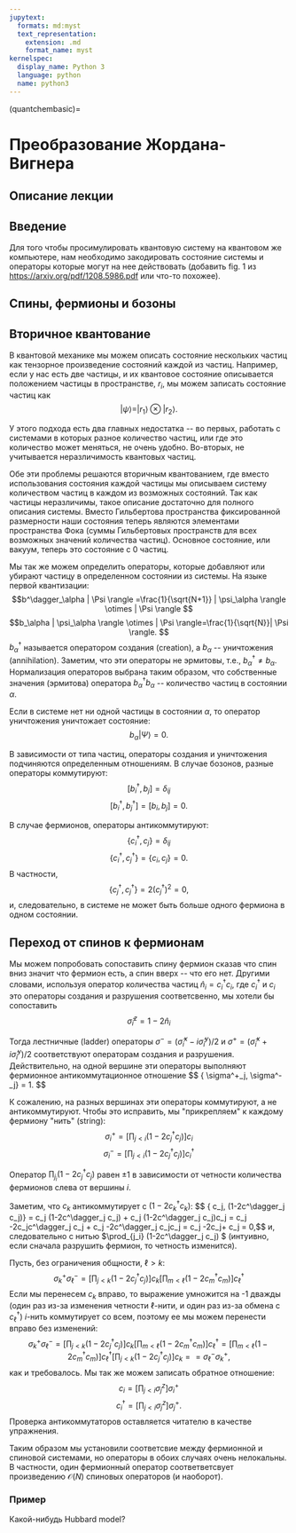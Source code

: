 ```yaml
---
jupytext:
  formats: md:myst
  text_representation:
    extension: .md
    format_name: myst
kernelspec:
  display_name: Python 3
  language: python
  name: python3
---
```


(quantchembasic)=

# Преобразование Жордана-Вигнера

## Описание лекции


## Введение
 Для того чтобы просимулировать квантовую систему на квантовом же компьютере, нам необходимо закодировать 
 состояние системы и операторы которые могут на нее действовать (добавить fig. 1 из https://arxiv.org/pdf/1208.5986.pdf
 или что-то похожее).
## Спины, фермионы и бозоны

## Вторичное квантование

В квантовой механике мы можем описать состояние нескольких частиц как тензорное произведение состояний каждой из частиц.
Например, если у нас есть две частицы, и их квантовое состояние описывается положением частицы в пространстве, $r_i$, 
мы можем записать состояние частиц как
$$| \psi \rangle = | r_1 \rangle \otimes |r_2 \rangle. $$

У этого подхода есть два главных недостатка -- во первых, работать с системами в которых разное количество частиц, или где
это количество может меняться, не очень удобно. Во-вторых, не учитывается неразличимость квантовых частиц. 

Обе эти проблемы решаются вторичным квантованием, где вместо использования состояния каждой частицы мы описываем систему 
количеством частиц в каждом из возможных состояний. Так как частицы неразличимы, такое описание достаточно для полного 
описания системы. Вместо Гильбертова пространства фиксированной размерности наши состояния теперь являются элементами 
пространства Фока (суммы Гильбертовых пространств для всех возможных значений количества частиц). Основное состояние,
или вакуум, теперь это состояние с 0 частиц. 

Мы так же можем определить операторы, которые добавляют или убирают частицу в определенном состоянии из системы. На языке первой квантизации:
$$b^\dagger_\alpha | \Psi \rangle =\frac{1}{\sqrt{N+1}} | \psi_\alpha \rangle  \otimes | \Psi \rangle $$
$$b_\alpha | \psi_\alpha \rangle  \otimes | \Psi \rangle=\frac{1}{\sqrt{N}}| \Psi \rangle.  $$
$b^\dagger_\alpha$ называется оператором создания (creation), а $b_\alpha$ -- уничтожения (annihilation). Заметим, что 
эти операторы не эрмитовы, т.е., $b^\dagger_\alpha \neq b_\alpha$. Нормализация операторов выбрана таким образом, что
собственные значения (эрмитова) оператора $b^\dagger_\alpha b_\alpha$ -- количество частиц в состоянии $\alpha$.

Если в системе нет ни одной частицы в состоянии $\alpha$, то оператор уничтожения уничтожает состояние:
$$b_\alpha | \Psi \rangle=0.  $$

В зависимости от типа частиц, операторы создания и уничтожения подчиняются определенным отношениям. В случае бозонов, 
разные операторы коммутируют:
$$[b^\dagger_i, b_j ] = \delta_{ij}  $$
$$[b^\dagger_i, b^\dagger_j ] = [b_i, b_j ] =0.  $$

В случае фермионов, операторы антикоммутируют:
$$\{с^\dagger_i, с_j \} = \delta_{ij}  $$
$$\{c^\dagger_i, c^\dagger_j \} = \{c_i, c_j \} =0.  $$
В частности, 
$$\{c^\dagger_j, c^\dagger_j \} = 2(c^\dagger_j)^2 = 0,$$
и, следовательно, в системе не может быть больше одного фермиона в одном состоянии.

## Переход от спинов к фермионам

Мы можем попробовать сопоставить спину фермион сказав что спин вниз значит что фермион есть, а спин вверх -- что его нет.
Другими словами, используя оператор количества частиц $\hat{n}_i = c^\dagger_i c_i$, где $c^\dagger_i$ и $c_i$ это операторы
создания и разрушения  соответсвенно, мы хотели бы сопоставить
$$\hat{\sigma}_i^z = 1 - 2\hat{n}_i$$

Тогда лестничные (ladder) операторы $\sigma^- = (\hat{\sigma}_i^x-i\hat{\sigma}_i^y)/2$ и 
$\sigma^+= (\hat{\sigma}_i^x+i\hat{\sigma}_i^y)/2$ соответствуют операторам создания и разрушения. 
Действительно, на одной вершине эти операторы выполняют фермионное антикоммутационное отношение
$$ \{ \sigma^+_j, \sigma^-_j} = 1. $$

К сожалению, на разных вершинах эти операторы коммутируют, а не антикоммутируют. Чтобы это исправить, мы "прикрепляем"
к каждому фермиону "нить" (string):
$$\sigma^+_i = \left[ \prod_{j< i} (1-2c^\dagger_j c_j) \right] c_i$$
$$\sigma^-_i = \left[ \prod_{j< i} (1-2c^\dagger_j c_j) \right] c^\dagger_i$$

Oператор $\prod_{j_i} (1-2c^\dagger_j c_j)$ равен $\pm 1$ в зависимости от четности количества фермионов слева от вершины $i$.

Заметим, что  $c_k$ антикоммутирует с  $(1-2c^\dagger_k c_k)$:
$$ \{ c_j, (1-2c^\dagger_j c_j)} = c_j (1-2c^\dagger_j c_j) +  c_j (1-2c^\dagger_j c_j)c_j  =
c_j  -2c_jc^\dagger_j c_j +  c_j -2c^\dagger_j c_jc_j = c_j  -2c_j+  c_j  = 0,$$
и, следовательно с нитью $\prod_{j_i} (1-2c^\dagger_j c_j) $ (интуивно, если сначала разрушить фермион, то четность изменится).

Пусть, без ограничения общности, $\ell>k$:
$$\sigma^+_k \sigma^-_\ell = \left[ \prod_{j<k} (1-2c^\dagger_j c_j) \right] c_k \left[ \prod_{m< \ell} (1-2c^\dagger_m c_m) \right] c^\dagger_\ell $$
Если мы перенесем $c_k$ вправо, то выражение умножится на -1 дважды (один раз из-за изменения четности $\ell$-нити, 
и один раз из-за обмена с $c^\dagger_\ell$) $i$-нить коммутирует со всем, поэтому ее мы можем перенести вправо без изменений:
$$\sigma^+_k \sigma^-_\ell 
= \left[ \prod_{j<k} (1-2c^\dagger_j c_j) \right] c_k \left[ \prod_{m< \ell} (1-2c^\dagger_m c_m) \right] c^\dagger_\ell
=  \left[ \prod_{m< \ell} (1-2c^\dagger_m c_m) \right] c^\dagger_\ell \left[ \prod_{j<k} (1-2c^\dagger_j c_j) \right] c_k =
= \sigma^-_\ell  \sigma^+_k, $$
как и требовалось. Мы так же можем записать обратное отношение:
$$c_i = \left[ \prod_{j< i} \sigma^z_j \right] \sigma^+_i$$
$$c^\dagger_i = \left[ \prod_{j< i} \sigma^z_j \right] \sigma^+_j.$$
Проверка антикоммутаторов оставляется читателю в качестве упражнения.

Таким образом мы установили соответсвие между фермионной и спиновой системами, но операторы в обоих случаях очень нелокальны.
В частности, один фермионный оператор соответветсвует произведению $\mathcal{O}(N)$ спиновых операторов (и наоборот).

### Пример
Какой-нибудь Hubbard model?
